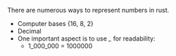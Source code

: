 There are numerous ways to represent numbers in rust.
- Computer bases {16, 8, 2}
- Decimal
- One important aspect is to use *_* for readability:
	- 1_000_000 = 1000000